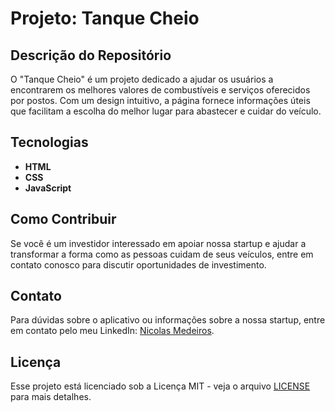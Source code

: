 # Projeto: Tanque Cheio

## Descrição do Repositório
O "Tanque Cheio" é um projeto dedicado a ajudar os usuários a encontrarem os melhores valores de combustíveis e serviços oferecidos por postos. Com um design intuitivo, a página fornece informações úteis que facilitam a escolha do melhor lugar para abastecer e cuidar do veículo.

## Tecnologias
- **HTML**
- **CSS**
- **JavaScript**

## Como Contribuir
Se você é um investidor interessado em apoiar nossa startup e ajudar a transformar a forma como as pessoas cuidam de seus veículos, entre em contato conosco para discutir oportunidades de investimento.

## Contato
Para dúvidas sobre o aplicativo ou informações sobre a nossa startup, entre em contato pelo meu LinkedIn: [Nicolas Medeiros](https://www.linkedin.com/in/nicolasamedeiros/).

## Licença
Esse projeto está licenciado sob a Licença MIT - veja o arquivo [LICENSE](LICENSE) para mais detalhes.
